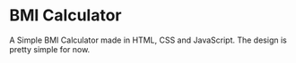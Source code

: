 # BMI Calculator

A Simple BMI Calculator made in HTML, CSS and JavaScript. The design is pretty simple for now.